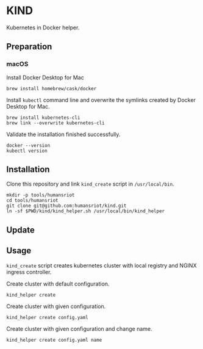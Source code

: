 # KIND
Kubernetes in Docker helper.


## Preparation
### macOS
Install Docker Desktop for Mac
```
brew install homebrew/cask/docker
```

Install `kubectl` command line and overwrite the symlinks created by Docker Desktop for Mac.
```
brew install kubernetes-cli
brew link --overwrite kubernetes-cli
```

Validate the installation finished successfully.
```
docker --version
kubectl version
```

## Installation
Clone this repository and link `kind_create` script in `/usr/local/bin`.
```
mkdir -p tools/humansriot
cd tools/humansriot
git clone git@github.com:humansriot/kind.git
ln -sf $PWD/kind/kind_helper.sh /usr/local/bin/kind_helper
```

## Update


## Usage
`kind_create` script creates kubernetes cluster with local registry and NGINX ingress controller.

Create cluster with default configuration.
```
kind_helper create
```

Create cluster with given configuration.
```
kind_helper create config.yaml
```

Create cluster with given configuration and change name.
```
kind_helper create config.yaml name
```
